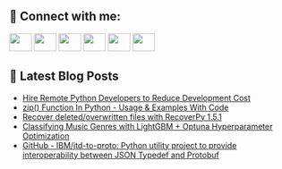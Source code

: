 ## 🔎 Connect with me:
[<img height="32" width="40" src="https://cdn.jsdelivr.net/npm/simple-icons@v5/icons/telegram.svg" />](https://t.me/bullbesh)
[<img height="32" width="40" src="https://cdn.jsdelivr.net/npm/simple-icons@v5/icons/vk.svg" />](https://vk.com/bullbesh)
[<img height="32" width="40" src="https://cdn.jsdelivr.net/npm/simple-icons@v5/icons/twitter.svg" />](https://twitter.com/bullbesh1)
[<img height="32" width="40" src="https://cdn.jsdelivr.net/npm/simple-icons@v5/icons/instagram.svg" />](https://www.instagram.com/bullbesh)
[<img height="32" width="40" src="https://cdn.jsdelivr.net/npm/simple-icons@v5/icons/reddit.svg" />](https://www.reddit.com/user/bullbesh)
[<img height="32" width="40" src="https://cdn.jsdelivr.net/npm/simple-icons@v5/icons/youtube.svg" />](https://www.youtube.com/channel/UCtfjRs6uzgq5mfm8S06WTcg)

## 📕 Latest Blog Posts
<!-- BLOG-POST-LIST:START -->
- [Hire Remote Python Developers to Reduce Development Cost](https://www.reddit.com/r/Python/comments/vmlnz5/hire_remote_python_developers_to_reduce/)
- [zip&lpar;&rpar; Function In Python - Usage &amp; Examples With Code](https://www.reddit.com/r/Python/comments/vmliw6/zip_function_in_python_usage_examples_with_code/)
- [Recover deleted/overwritten files with RecoverPy 1.5.1](https://www.reddit.com/r/Python/comments/vmlgmy/recover_deletedoverwritten_files_with_recoverpy/)
- [Classifying Music Genres with LightGBM + Optuna Hyperparameter Optimization](https://www.reddit.com/r/Python/comments/vmgx34/classifying_music_genres_with_lightgbm_optuna/)
- [GitHub - IBM/jtd-to-proto: Python utility project to provide interoperability between JSON Typedef and Protobuf](https://www.reddit.com/r/Python/comments/vmfad7/github_ibmjtdtoproto_python_utility_project_to/)
<!-- BLOG-POST-LIST:END -->
